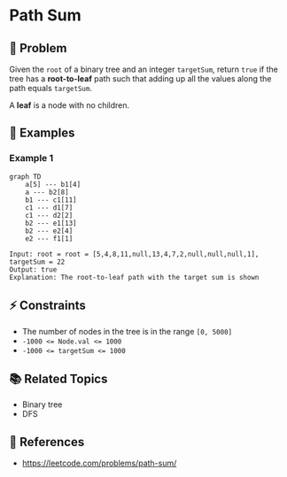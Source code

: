 # Path Sum

## 🚀 Problem  
Given the `root` of a binary tree and an integer `targetSum`, return `true` if the tree has a **root-to-leaf** path such that adding up all the values along the path equals `targetSum`.

A **leaf** is a node with no children.

## 📝 Examples  

### Example 1
```mermaid
graph TD
    a[5] --- b1[4]
    a --- b2[8]
    b1 --- c1[11]
    c1 --- d1[7]
    c1 --- d2[2]
    b2 --- e1[13]
    b2 --- e2[4]
    e2 --- f1[1]
```

```
Input: root = root = [5,4,8,11,null,13,4,7,2,null,null,null,1], targetSum = 22
Output: true
Explanation: The root-to-leaf path with the target sum is shown
```

## ⚡ Constraints  
- The number of nodes in the tree is in the range `[0, 5000]`
- `-1000 <= Node.val <= 1000`
- `-1000 <= targetSum <= 1000`

## 📚 Related Topics  
- Binary tree
- DFS

## 🔗 References  
- https://leetcode.com/problems/path-sum/
